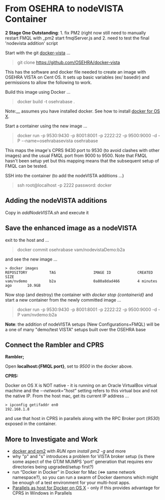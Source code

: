 # From OSEHRA to nodeVISTA Container

__2 Stage One Outstanding__: 1. fix PM2 (right now still need to manually restart FMQL with _pm2 start fmqlServer.js and 2. need to test the final 'nodevista addition' script

Start with the git [docker-vista](https://github.com/OSEHRA/docker-vista) ...

> git clone https://github.com/OSEHRA/docker-vista

This has the software and docker file needed to create an image with OSEHRA VISTA on Cent OS. It sets up basic variables (ex/ basedir) and permissions to allow the following to work.

Build this image using Docker ...

> docker build -t osehrabase . 

Note:__ assumes you have installed docker. See how to install [docker for OS X]().

Start a container using the new image ...

> docker run -p 9530:9430 -p 8001:8001 -p 2222:22 -p 9500:9000 -d -P --name=osehrabasevista osehrabase  

This maps the image's CPRS 9430 port to 9530 (to avoid clashes with other images) and the usual FMQL port from 9000 to 9500. Note that FMQL hasn't been setup yet but this mapping means that the subsequent setup of FMQL can be tested. 

SSH into the container (to add the nodeVISTA additions ...)

> ssh root@localhost -p 2222
password: docker

## Adding the nodeVISTA additions

Copy in _addNodeVISTA.sh_ and execute it

## Save the enhanced image as a nodeVISTA

exit to the host and ...

> docker commit osehrabase vam/nodevistaDemo:b2a

and see the new image ...

```text
> docker images
REPOSITORY          TAG                 IMAGE ID            CREATED             SIZE
vam/nvdemo          b2a                 0a80a8dad466        4 minutes ago       10.9GB
```

Now stop (and destroy) the container with _docker stop {containerid}_ and start a new container from the newly committed image ...

> docker run -p 9530:9430 -p 8001:8001 -p 2222:22 -p 9500:9000 -d -P vam/nvdemo:b2a

__Note__: the addition of nodeVISTA setups (New Configurations+FMQL) will be a one of many "demo/test VISTA" setups built over the OSEHRA base

## Connect the Rambler and CPRS

__Rambler;__

Open __localhost:{FMQL port}__, set to _9500_ in the docker above.

__CPRS:__

Docker on OS X is NOT native - it is running on an Oracle VirtualBox virtual machine and the _--network="host"_ setting refers to this virtual box and not the native IP. From the host mac, get its current IP address ...

```text
> ipconfig getifaddr en0
192.168.1.8
```

and use that host in CPRS in parallels along with the RPC Broker port (_9530_) exposed in the container. 

## More to Investigate and Work 

  * [docker and pm2](http://pm2.keymetrics.io/docs/usage/docker-pm2-nodejs/) with _RUN npm install pm2 -g_ and more
  * why "p" and "s" introduces a problem for VISTA broker setup (is there some aspect of the GT/M MUMPS 'port' generation that requires env directories being upgraded/setup first?)
  * run “Docker in Docker” in Docker for Mac (<=> same network namespace?), so you can run a swarm of Docker daemons which might be enough of a test environment for your multi-host apps.
  * [Parallels as host for Docker on OS X](https://zitseng.com/archives/10861) - only if this provides advantage for CPRS in Windows in Parallels
